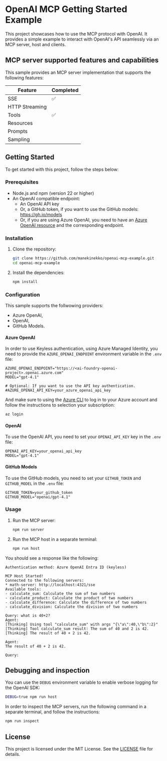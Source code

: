 # OpenAI MCP Getting Started Example

This project showcases how to use the MCP protocol with OpenAI. It provides a simple example to interact with OpenAI's API seamlessly via an MCP server, host and clients.

## MCP server supported features and capabilities

This sample provides an MCP server implementation that supports the following features:

| Feature        | Completed |
| -------------- | --------- |
| SSE            | ✅        |
| HTTP Streaming |           |
| Tools          | ✅        |
| Resources      |           |
| Prompts        |           |
| Sampling       |           |

## Getting Started

To get started with this project, follow the steps below:

### Prerequisites

- Node.js and npm (version 22 or higher)
- An OpenAI compatible endpoint:
  - An OpenAI API key
  - Or, a GitHub token, if you want to use the GitHub models: https://gh.io/models
  - Or, if you are using Azure OpenAI, you need to have an [Azure OpenAI resource](https://learn.microsoft.com/azure/ai-services/openai/chatgpt-quickstart?tabs=keyless%2Ctypescript-keyless%2Cpython-new%2Ccommand-line&pivots=programming-language-javascript) and the corresponding endpoint.

### Installation

1. Clone the repository:

   ```bash
   git clone https://github.com/manekinekko/openai-mcp-example.git
   cd openai-mcp-example
   ```

2. Install the dependencies:
   ```bash
   npm install
   ```

### Configuration

This sample supports the follwowing providers:

- Azure OpenAI,
- OpenAI,
- GitHub Models.

#### Azure OpenAI

In order to use Keyless authentication, using Azure Managed Identity, you need to provide the `AZURE_OPENAI_ENDPOINT` environment variable in the `.env` file:

```env
AZURE_OPENAI_ENDPOINT="https://<ai-foundry-openai-project>.openai.azure.com"
MODEL="gpt-4.1"

# Optional: If you want to use the API key authentication.
#AZURE_OPENAI_API_KEY=your_azure_openai_api_key
```

And make sure to using the [Azure CLI](https://learn.microsoft.com/cli/azure/) to log in to your Azure account and follow the instructions to selection your subscription:

```bash
az login
```

#### OpenAI

To use the OpenAI API, you need to set your `OPENAI_API_KEY` key in the `.env` file:

```env
OPENAI_API_KEY=your_openai_api_key
MODEL="gpt-4.1"
```

#### GitHub Models

To use the GitHub models, you need to set your `GITHUB_TOKEN` and `GITHUB_MODEL` in the `.env` file:

```env
GITHUB_TOKEN=your_github_token
GITHUB_MODEL="openai/gpt-4.1"
```

### Usage

1. Run the MCP server:

   ```bash
   npm run server
   ```

2. Run the MCP host in a separate terminal:
   ```bash
   npm run host
   ```

You should see a response like the following:

```text
Authentication method: Azure OpenAI Entra ID (keyless)

MCP Host Started!
Connected to the following servers:
* math-server: http://localhost:4321/sse
Available tools:
- calculate_sum: Calculate the sum of two numbers
- calculate_product: Calculate the product of two numbers
- calculate_difference: Calculate the difference of two numbers
- calculate_division: Calculate the division of two numbers

Query: what is 40+2?
Agent:
[Thinking] Using tool "calculate_sum" with args "{\"a\":40,\"b\":2}"
[Thinking] Tool calculate_sum result: The sum of 40 and 2 is 42.
[Thinking] The result of 40 + 2 is 42.

Agent:
The result of 40 + 2 is 42.

Query:
```

## Debugging and inspection

You can use the `DEBUG` environment variable to enable verbose logging for the OpenAI SDK:

```bash
DEBUG=true npm run host
```

In order to inspect the MCP servers, run the following command in a separate terminal, and follow the instructions:

```bash
npm run inspect
```


## License

This project is licensed under the MIT License. See the [LICENSE](LICENSE) file for details.
